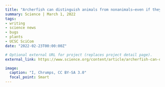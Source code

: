 ```yaml
---
title: "Archerfish can distinguish animals from nonanimals—even if they’ve never seen them before"
summary: Science | March 1, 2022
tags:
- writing
- science news
- bugs
- plants
- UCSC SciCom
date: "2022-02-23T00:00:00Z"

# Optional external URL for project (replaces project detail page).
external_link: https://www.science.org/content/article/archerfish-can-distinguish-animals-nonanimals-even-if-they-ve-never-seen-them

image:
  caption: "I, Chrumps, CC BY-SA 3.0"
  focal_point: Smart
---
```

